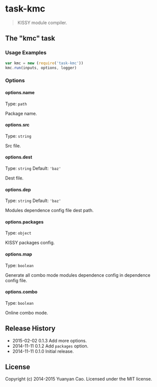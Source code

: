 # task-kmc
> KISSY module compiler.

## The "kmc" task

### Usage Examples

```js
var kmc = new (require('task-kmc'))
kmc.run(inputs, options, logger)
```

### Options

#### options.name
Type: `path`

Package name.

#### options.src
Type: `string`

Src file.

#### options.dest
Type: `string`
Default: `'baz'`

Dest file.

#### options.dep
Type: `string`
Default: `'baz'`

Modules dependence config file dest path.

#### options.packages
Type: `object`

KISSY packages config.

#### options.map
Type: `boolean`

Generate all combo mode modules dependence config in dependence config file.

#### options.combo
Type: `boolean`

Online combo mode.


## Release History
* 2015-02-02 0.1.3  Add more options.
* 2014-11-11 0.1.2  Add `packages` option.
* 2014-11-11 0.1.0  Initial release.

## License
Copyright (c) 2014-2015 Yuanyan Cao. Licensed under the MIT license.
